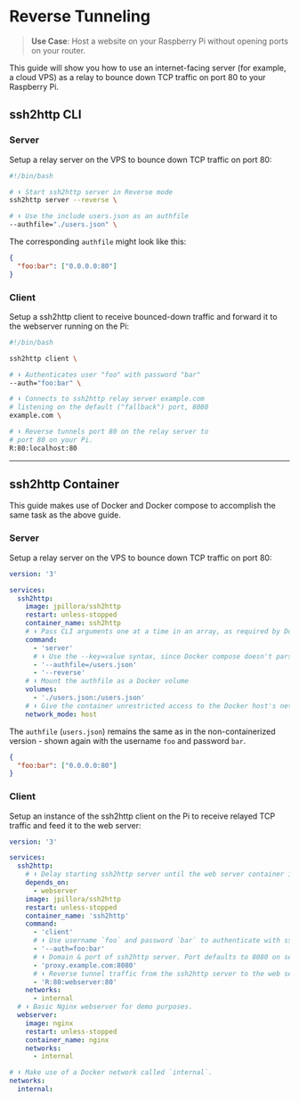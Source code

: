# Reverse Tunneling

> **Use Case**: Host a website on your Raspberry Pi without opening ports on your router.

This guide will show you how to use an internet-facing server (for example, a cloud VPS) as a relay to bounce down TCP traffic on port 80 to your Raspberry Pi.

## ssh2http CLI

### Server

Setup a relay server on the VPS to bounce down TCP traffic on port 80:

```bash
#!/bin/bash

# ⬇️ Start ssh2http server in Reverse mode
ssh2http server --reverse \

# ⬇️ Use the include users.json as an authfile
--authfile="./users.json" \
```

The corresponding `authfile` might look like this:

```json
{
  "foo:bar": ["0.0.0.0:80"]
}
```

### Client

Setup a ssh2http client to receive bounced-down traffic and forward it to the webserver running on the Pi:

```bash
#!/bin/bash

ssh2http client \

# ⬇️ Authenticates user "foo" with password "bar"
--auth="foo:bar" \

# ⬇️ Connects to ssh2http relay server example.com
# listening on the default ("fallback") port, 8080
example.com \

# ⬇️ Reverse tunnels port 80 on the relay server to
# port 80 on your Pi.
R:80:localhost:80
```

---

## ssh2http Container

This guide makes use of Docker and Docker compose to accomplish the same task as the above guide.
### Server

Setup a relay server on the VPS to bounce down TCP traffic on port 80:

```yaml
version: '3'

services:
  ssh2http:
    image: jpillora/ssh2http
    restart: unless-stopped
    container_name: ssh2http
    # ⬇️ Pass CLI arguments one at a time in an array, as required by Docker compose.
    command:
      - 'server'
      # ⬇️ Use the --key=value syntax, since Docker compose doesn't parse whitespace well.
      - '--authfile=/users.json'
      - '--reverse'
    # ⬇️ Mount the authfile as a Docker volume
    volumes:
      - './users.json:/users.json'
    # ⬇️ Give the container unrestricted access to the Docker host's network
    network_mode: host
```

The `authfile` (`users.json`) remains the same as in the non-containerized version - shown again with the username `foo` and password `bar`.

```json
{
  "foo:bar": ["0.0.0.0:80"]
}
```

### Client

Setup an instance of the ssh2http client on the Pi to receive relayed TCP traffic and feed it to the web server:

```yaml
version: '3'

services:
  ssh2http:
    # ⬇️ Delay starting ssh2http server until the web server container is started.
    depends_on:
      - webserver
    image: jpillora/ssh2http
    restart: unless-stopped
    container_name: 'ssh2http'
    command:
      - 'client'
      # ⬇️ Use username `foo` and password `bar` to authenticate with ssh2http server.
      - '--auth=foo:bar'
      # ⬇️ Domain & port of ssh2http server. Port defaults to 8080 on server, but must be manually set on client.
      - 'proxy.example.com:8080'
      # ⬇️ Reverse tunnel traffic from the ssh2http server to the web server container, identified in Docker using DNS by its service name `webserver`.
      - 'R:80:webserver:80'
    networks:
      - internal
  # ⬇️ Basic Nginx webserver for demo purposes.
  webserver:
    image: nginx
    restart: unless-stopped
    container_name: nginx
    networks:
      - internal

# ⬇️ Make use of a Docker network called `internal`.
networks:
  internal:
```
